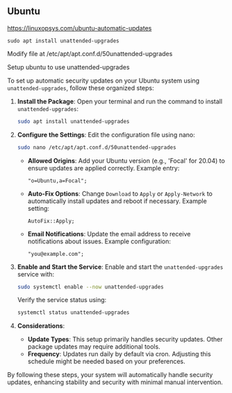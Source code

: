 
## Ubuntu

https://linuxopsys.com/ubuntu-automatic-updates

```
sudo apt install unattended-upgrades
```

Modify file at /etc/apt/apt.conf.d/50unattended-upgrades


Setup ubuntu to use unattended-upgrades

To set up automatic security updates on your Ubuntu system using `unattended-upgrades`, follow these organized steps:

1. **Install the Package**:
   Open your terminal and run the command to install `unattended-upgrades`:
   ```bash
   sudo apt install unattended-upgrades
   ```

2. **Configure the Settings**:
   Edit the configuration file using nano:
   ```bash
   sudo nano /etc/apt/apt.conf.d/50unattended-upgrades
   ```
   - **Allowed Origins**: Add your Ubuntu version (e.g., 'Focal' for 20.04) to ensure updates are applied correctly.
     Example entry:
     ```plaintext
     "o=Ubuntu,a=Focal";
     ```
   - **Auto-Fix Options**: Change `Download` to `Apply` or `Apply-Network` to automatically install updates and reboot if necessary.
     Example setting:
     ```plaintext
     AutoFix::Apply;
     ```
   - **Email Notifications**: Update the email address to receive notifications about issues.
     Example configuration:
     ```plaintext
     "you@example.com";
     ```

3. **Enable and Start the Service**:
   Enable and start the `unattended-upgrades` service with:
   ```bash
   sudo systemctl enable --now unattended-upgrades
   ```
   Verify the service status using:
   ```bash
   systemctl status unattended-upgrades
   ```

4. **Considerations**:
   - **Update Types**: This setup primarily handles security updates. Other package updates may require additional tools.
   - **Frequency**: Updates run daily by default via cron. Adjusting this schedule might be needed based on your preferences.

By following these steps, your system will automatically handle security updates, enhancing stability and security with minimal manual intervention.
